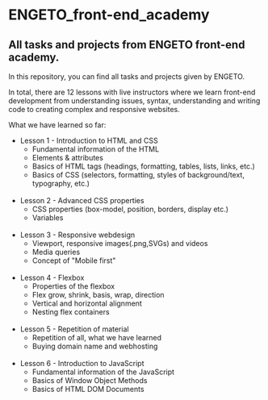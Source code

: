# ENGETO_front-end_academy
<h2>All tasks and projects from ENGETO front-end academy.</h2>
<p>In this repository, you can find all tasks and projects given by ENGETO.</p>
<p>In total, there are 12 lessons with live instructors where we learn front-end development from understanding issues, syntax, understanding and writing code to creating complex and responsive websites.</p>
<p>What we have learned so far: </p>
<ul>
  <li>
     Lesson 1 - Introduction to HTML and CSS
     <ul>
         <li>Fundamental information of the HTML</li>
         <li>Elements & attributes</li>
         <li>Basics of HTML tags (headings, formatting, tables, lists, links, etc.)</li>
         <li>Basics of CSS (selectors, formatting, styles of background/text, typography, etc.)</li>
     </ul>
<br/>  
   
  <li>
     Lesson 2 - Advanced CSS properties
      <ul>
         <li>CSS properties (box-model, position, borders, display etc.)</li>
         <li>Variables</li>
      </ul>
  </li>
<br/> 

  <li>
      Lesson 3 - Responsive webdesign
      <ul>
          <li>Viewport, responsive images(.png,SVGs) and videos</li>
          <li>Media queries</li>
          <li>Concept of "Mobile first"</li>
      </ul>
  </li>
<br/>

  <li>
      Lesson 4 - Flexbox
      <ul>
          <li>Properties of the flexbox</li>
          <li>Flex grow, shrink, basis, wrap, direction</li>
          <li>Vertical and horizontal alignment</li>
          <li>Nesting flex containers</li>
      </ul>
  </li>
<br/>

  <li>
      Lesson 5 - Repetition of material
      <ul>
          <li>Repetition of all, what we have learned</li>
          <li>Buying domain name and webhosting</li>
      </ul>
  </li>
<br/>

  <li>
      Lesson 6 - Introduction to JavaScript
      <ul>
          <li>Fundamental information of the JavaScript</li>
          <li>Basics of Window Object Methods</li>
          <li>Basics of HTML DOM Documents</li>
      </ul>
  </li>
<br/>
</ul>
